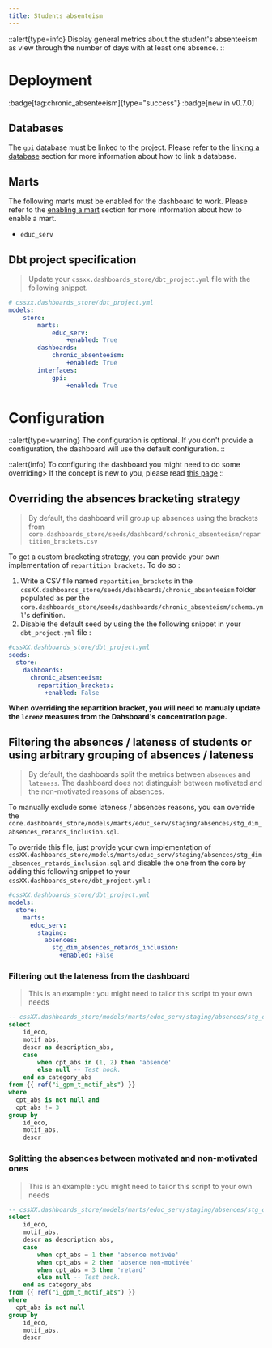 ```yaml
---
title: Students absenteism
---
```


::alert{type=info}
Display general metrics about the student's absenteeism as view through the number of days with at least one absence.
::

# Deployment 
:badge[tag:chronic_absenteeism]{type="success"}
:badge[new in v0.7.0]

## Databases 

The `gpi` database must be linked to the project. Please refer to the [linking a database](/using/configuration/linking) section for more information about how to link a database.

## Marts 

The following marts must be enabled for the dashboard to work. Please refer to the [enabling a mart](/using/configuration/enabling) section for more information about how to enable a mart.
* `educ_serv`

## Dbt project specification
> Update your `cssxx.dashboards_store/dbt_project.yml` file with the following snippet.

```yaml
# cssxx.dashboards_store/dbt_project.yml
models:
    store:
        marts:
            educ_serv:
                +enabled: True                  
        dashboards:                                   
            chronic_absenteeism:
                +enabled: True
        interfaces:
            gpi:
                +enabled: True
```

# Configuration
::alert{type=warning}
The configuration is optional. If you don't provide a configuration, the dashboard will use the default configuration.
::

::alert{info}
To configuring the dashboard you might need to do some overriding> If the concept is new to you, please read [this page](/using/configuration/overriding)
::


## Overriding the absences bracketing strategy
> By default, the dashboard will group up absences using the brackets from `core.dashboards_store/seeds/dashboard/schronic_absenteeism/repartition_brackets.csv`

To get a custom bracketing strategy, you can provide your own implementation of `repartition_brackets`. To do so :
1. Write a CSV file named `repartition_brackets` in the `cssXX.dashboards_store/seeds/dashboards/chronic_absenteeism` folder populated as per the `core.dashboards_store/seeds/dashboards/chronic_absenteism/schema.yml`'s definition.
2. Disable the default seed by using the the following snippet in your `dbt_project.yml` file : 

```yaml
#cssXX.dashboards_store/dbt_project.yml
seeds:
  store:
    dashboards:
      chronic_absenteeism:
        repartition_brackets:
          +enabled: False
```

__When overriding the repartition bracket, you will need to manualy update the `lorenz` measures from the Dahsboard's concentration page.__

## Filtering the absences / lateness of students or using arbitrary grouping of absences / lateness
> By default, the dashboards split the metrics between `absences` and `lateness`. The dashboard does not distinguish between motivated and the non-motivated reasons of absences.

To manually exclude some lateness / absences reasons, you can override the `core.dashboards_store/models/marts/educ_serv/staging/absences/stg_dim_absences_retards_inclusion.sql`.

To override this file, just provide your own implementation of `cssXX.dashboards_store/models/marts/educ_serv/staging/absences/stg_dim_absences_retards_inclusion.sql` and disable the one from the core by adding this following snippet to your `cssXX.dashboards_store/dbt_project.yml` :

```yaml
#cssXX.dashboards_store/dbt_project.yml
models:
  store:
    marts:
      educ_serv:
        staging:
          absences:
            stg_dim_absences_retards_inclusion:
              +enabled: False
```


### Filtering out the lateness from the dashboard
> This is an example : you might need to tailor this script to your own needs

```sql
-- cssXX.dashboards_store/models/marts/educ_serv/staging/absences/stg_dim_absences_retards_inclusion.sql
select 
    id_eco, 
    motif_abs,
    descr as description_abs,
    case 
        when cpt_abs in (1, 2) then 'absence'
        else null -- Test hook.
    end as category_abs 
from {{ ref("i_gpm_t_motif_abs") }}
where 
  cpt_abs is not null and
  cpt_abs != 3 
group by
    id_eco,
    motif_abs,
    descr
```

### Splitting the absences between motivated and non-motivated ones
> This is an example : you might need to tailor this script to your own needs

```sql
-- cssXX.dashboards_store/models/marts/educ_serv/staging/absences/stg_dim_absences_retards_inclusion.sql
select 
    id_eco, 
    motif_abs,
    descr as description_abs,
    case 
        when cpt_abs = 1 then 'absence motivée'
        when cpt_abs = 2 then 'absence non-motivée' 
        when cpt_abs = 3 then 'retard' 
        else null -- Test hook.
    end as category_abs 
from {{ ref("i_gpm_t_motif_abs") }}
where 
  cpt_abs is not null
group by
    id_eco,
    motif_abs,
    descr
```
